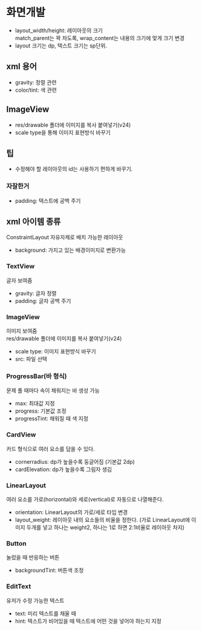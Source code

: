 # 화면개발
- layout_width/height: 레이아웃의 크기  
match_parent는 꽉 차도록, wrap_content는 내용의 크기에 맞게 크기 변경
- layout 크기는 dp, 텍스트 크기는 sp단위.



## xml 용어
- gravity: 정렬 관련
- color/tint: 색 관련

## ImageView
- res/drawable 폴더에 이미지를 복사 붙여넣기(v24)
- scale type을 통해 이미지 표현방식 바꾸기

## 팁
- 수정해야 할 레이아웃의 id는 사용하기 편하게 바꾸기.

### 자잘한거
- padding: 텍스트에 공백 주기

## xml 아이템 종류
ConstraintLayout
자유자제로 배치 가능한 레이아웃
- background: 가지고 있는 배경이미지로 변환가능

### TextView
글자 보여줌  
- gravity: 글자 정렬
- padding: 글자 공백 주기


### ImageView
이미지 보여줌  
res/drawable 폴더에 이미지를 복사 붙여넣기(v24)  
- scale type: 이미지 표현방식 바꾸기
- src: 파일 선택

### ProgressBar(바 형식)
문제 풀 때마다 속이 채워지는 바 생성 가능  
- max: 최대값 지정
- progress: 기본값 조정
- progressTint: 채워질 때 색 지정

### CardView
카드 형식으로 여러 요소를 담을 수 있다.  
- cornerradius: dp가 높을수록 둥글어짐 (기본값 2dp)
- cardElevation: dp가 높을수록 그림자 생김

### LinearLayout
여러 요소를 가로(horizontal)와 세로(vertical)로 자동으로 나열해준다.  
- orientation: LinearLayout의 가로/세로 타입 변경
- layout_weight: 레이아웃 내의 요소들의 비율을 정한다.
(가로 LinearLayout에 이미지 두개를 넣고 하나는 weight2, 하나는 1로 하면 2:1비율로 레이아웃 차지)

### Button
눌렀을 때 반응하는 버튼
- backgroundTint: 버튼색 조정

### EditText
유저가 수정 가능한 텍스트
- text: 미리 텍스트를 채울 때
- hint: 텍스트가 비어있을 때 텍스트에 어떤 것을 넣어야 하는지 지정
